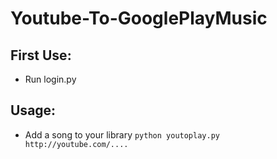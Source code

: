 # Youtube-To-GooglePlayMusic

## First Use:
- Run login.py

## Usage:
- Add a song to your library
`python youtoplay.py http://youtube.com/....`
